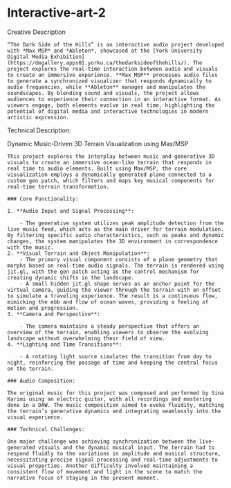 # Interactive-art-2
 
Creative Description
	
	“The Dark Side of the Hills” is an interactive audio project developed with *Max MSP* and *Ableton*, showcased at the [York University Digital Media Exhibition](https://dmgallery.apps01.yorku.ca/thedarksideofthehills/). The project explores the real-time interaction between audio and visuals to create an immersive experience. **Max MSP** processes audio files to generate a synchronized visualizer that responds dynamically to audio frequencies, while **Ableton** manages and manipulates the soundscapes. By blending sound and visuals, the project allows audiences to experience their connection in an interactive format. As viewers engage, both elements evolve in real time, highlighting the potential of digital media and interactive technologies in modern artistic expression.

Technical Description:

Dynamic Music-Driven 3D Terrain Visualization using Max/MSP
	
	This project explores the interplay between music and generative 3D visuals to create an immersive ocean-like terrain that responds in real time to audio elements. Built using Max/MSP, the core visualization employs a dynamically generated plane connected to a custom gen patch, which filters and maps key musical components for real-time terrain transformation.

	### Core Functionality:

	1. **Audio Input and Signal Processing**:
	    
	    - The generative system utilizes peak amplitude detection from the live music feed, which acts as the main driver for terrain modulation. By filtering specific audio characteristics, such as peaks and dynamic changes, the system manipulates the 3D environment in correspondence with the music.
	2. **Visual Terrain and Object Manipulation**:
	    - The primary visual component consists of a plane geometry that morphs based on real-time audio signals. The terrain is rendered using jit.gl, with the gen patch acting as the control mechanism for creating dynamic shifts in the landscape.
	    - A small hidden jit.gl shape serves as an anchor point for the virtual camera, guiding the viewer through the terrain with an offset to simulate a traveling experience. The result is a continuous flow, mimicking the ebb and flow of ocean waves, providing a feeling of motion and progression.
	3. **Camera and Perspective**:
	    
	    - The camera maintains a steady perspective that offers an overview of the terrain, enabling viewers to observe the evolving landscape without overwhelming their field of view.
	4. **Lighting and Time Transitions**:
	    
	    - A rotating light source simulates the transition from day to night, reinforcing the passage of time and keeping the central focus on the terrain.

	### Audio Composition:
	
	The original music for this project was composed and performed by Sina Karimi using an electric guitar, with all recordings and mastering done in a DAW. The music composition aimed to evoke fluidity, matching the terrain’s generative dynamics and integrating seamlessly into the visual experience.

	### Technical Challenges:
	
	One major challenge was achieving synchronization between the live-generated visuals and the dynamic musical input. The terrain had to respond fluidly to the variations in amplitude and musical structure, necessitating precise signal processing and real-time adjustments to visual properties. Another difficulty involved maintaining a consistent flow of movement and light in the scene to match the narrative focus of staying in the present moment.
 
